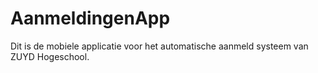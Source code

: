 # AanmeldingenApp
Dit is de mobiele applicatie voor het automatische aanmeld systeem van ZUYD Hogeschool.
